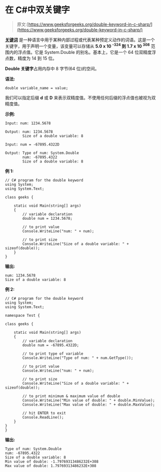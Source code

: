# 在 C#中双关键字

> 原文:[https://www.geeksforgeeks.org/double-keyword-in-c-sharp/](https://www.geeksforgeeks.org/double-keyword-in-c-sharp/)

**[关键词](https://www.geeksforgeeks.org/c-sharp-keywords/)** 是一种语言中用于某种内部过程或代表某种预定义动作的词语。这是一个关键字，用于声明一个变量，该变量可以存储从 **5.0 x 10 <sup>-324</sup> 到 1.7 x 10 <sup>308</sup>** 范围内的浮点值。它是 System.Double 的别名。基本上，它是一个 64 位双精度浮点数，精度为 14 到 15 位。

**Double 关键字**占用内存中 8 字节(64 位)的空间。

**语法:**

```
double variable_name = value;
```

我们可以指定后缀 **d** 或 **D** 来表示双精度值。不使用任何后缀的浮点值也被视为双精度值。

**示例:**

```
Input: num: 1234.5678

Output: num: 1234.5678
        Size of a double variable: 8

Input: num = -67895.4322D

Output: Type of num: System.Double
        num: -67895.4322
        Size of a double variable: 8

```

**例 1:**

```
// C# program for the double keyword
using System;
using System.Text;

class geeks {

    static void Main(string[] args)
    {
        // variable declaration
        double num = 1234.5678;

        // to print value
        Console.WriteLine("num: " + num);

        // to print size
        Console.WriteLine("Size of a double variable: " + sizeof(double));
    }
}
```

**输出:**

```
num: 1234.5678
Size of a double variable: 8

```

**例 2:**

```
// C# program for the double keyword
using System;
using System.Text;

namespace Test {

class geeks {

    static void Main(string[] args)
    {
        // variable declaration
        double num = -67895.4322D;

        // to print type of variable
        Console.WriteLine("Type of num: " + num.GetType());

        // to print value
        Console.WriteLine("num: " + num);

        // to print size
        Console.WriteLine("Size of a double variable: " + sizeof(double));

        // to print minimum & maximum value of double
        Console.WriteLine("Min value of double: " + double.MinValue);
        Console.WriteLine("Max value of double: " + double.MaxValue);

        // hit ENTER to exit
        Console.ReadLine();
    }
}
}
```

**输出:**

```
Type of num: System.Double
num: -67895.4322
Size of a double variable: 8
Min value of double: -1.79769313486232E+308
Max value of double: 1.79769313486232E+308

```